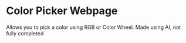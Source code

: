# Color Picker Webpage
Allows you to pick a color using RGB or Color Wheel.
Made using AI, not fully completed